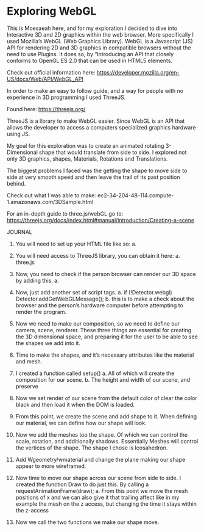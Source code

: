 # Exploring WebGL

This is Moesaeah here, and for my exploration I decided to dive into Interactive 3D and 2D graphics within the web browser. More specifically I used Mozilla’s WebGL (Web Graphics Library). WebGL is a Javascript (JS) API for rendering 2D and 3D graphics in compatible browsers without the need to use Plugins. It does so, by “Introducing an API that closely conforms to OpenGL ES 2.0 that can be used in HTML5 <canvas> elements.

Check out official information here:
https://developer.mozilla.org/en-US/docs/Web/API/WebGL_API

In order to make an easy to follow guide, and a way for people with no experience in 3D programming I used ThreeJS. 

Found here: 
		https://threejs.org/

ThreeJS is a library to make WebGL easier. Since WebGL is an API that allows the developer to access a computers specialized graphics hardware using JS.  

My goal for this exploration was to create an animated rotating 3-Dimensional shape that would translate from side to side. I explored not only 3D graphics, shapes, Materials, Rotations and Translations. 



The biggest problems I faced was the getting the shape to move side to side at very smooth speed and then leave the trail of its past position behind.  

Check out what I was able to make: 
ec2-34-204-48-114.compute-1.amazonaws.com/3DSample.html

For an in-depth guide to three.js/webGL go to: 
https://threejs.org/docs/index.html#manual/introduction/Creating-a-scene

JOURNAL
1.	You will need to set up your HTML file like so:
a.	<!DOCTYPE html> <html> <head> <meta charset=utf-8> <title>My first three.js app</title> <style> body { margin: 0; } canvas { width: 100%; height: 100% } </style> </head> <body> <script src="js/three.js"></script> <script> // Our Javascript will go here. </script> </body> </html>

2.	You will need access to ThreeJS library, you can obtain it here:
a.	three.js
3.	Now, you need to check if the person browser can render our 3D space by adding this: 
a.	<script src="http://brangerbriz.net/labs/threejs_playGnd/js/Detector.js"></script>
4.	Now, just add another set of script tags. 
a.	if (!Detector.webgl) Detector.addGetWebGLMessage();
b.	this is to make a check about the browser and the person’s hardware computer before attempting to render the program. 
5.	Now we need to make our composition, so we need to define our camera, scene, renderer. These three things are essential for creating the 3D dimensional space, and preparing it for the user to be able to see the shapes we add into it. 
6.	Time to make the shapes, and it’s necessary attributes like the material and mesh.
7.	I created a function called setup()
a.	All of which will create the composition for our scene. 
b.	The height and width of our scene, and preserve
8.	Now we set render of our scene from the default color of clear the color black and then load it when the DOM is loaded. 
9.	From this point, we create the scene and add shape to it. When defining our material, we can define how our shape will look. 
10.	Now we add the meshes too the shape. Of which we can control the scale, rotation, and additionally shadows. Essentially Meshes will control the vertices of the shape. The shape I chose is Icosahedron. 
11.	Add Wgeometry/wmaterial and change the plane making our shape appear to more wireframed.
12.	Now time to move our shape across our scene from side to side. I created the function Draw to do just this.  By calling a requestAnimationFrame(draw);
a.	From this point we move the mesh positions of x and we can also give it that trailing affect like in my example the mesh on the z access, but changing the time it stays within the z-access
13.	Now we call the two functions we make our shape move. 
